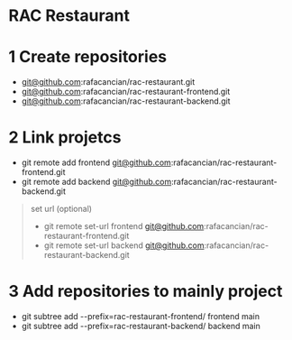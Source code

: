# RAC Restaurant

# 1 Create repositories
- git@github.com:rafacancian/rac-restaurant.git 
- git@github.com:rafacancian/rac-restaurant-frontend.git
- git@github.com:rafacancian/rac-restaurant-backend.git

# 2 Link projetcs
- git remote add frontend git@github.com:rafacancian/rac-restaurant-frontend.git
- git remote add backend git@github.com:rafacancian/rac-restaurant-backend.git
> set url (optional)
> - git remote set-url frontend git@github.com:rafacancian/rac-restaurant-frontend.git
> - git remote set-url backend git@github.com:rafacancian/rac-restaurant-backend.git

# 3 Add repositories to mainly project
- git subtree add --prefix=rac-restaurant-frontend/ frontend main 
- git subtree add --prefix=rac-restaurant-backend/ backend main
